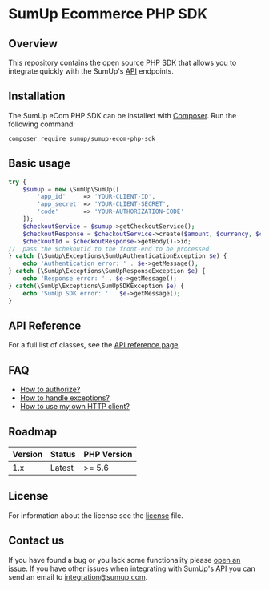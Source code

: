 # SumUp Ecommerce PHP SDK

## Overview

This repository contains the open source PHP SDK that allows you to integrate quickly with the SumUp's [API](https://developer.sumup.com/rest-api) endpoints.

## Installation

The SumUp eCom PHP SDK can be installed with [Composer](https://getcomposer.org/). Run the following command:

```
composer require sumup/sumup-ecom-php-sdk
```

## Basic usage

```php
try {
    $sumup = new \SumUp\SumUp([
        'app_id'     => 'YOUR-CLIENT-ID',
        'app_secret' => 'YOUR-CLIENT-SECRET',
        'code'       => 'YOUR-AUTHORIZATION-CODE'
    ]);
    $checkoutService = $sumup->getCheckoutService();
    $checkoutResponse = $checkoutService->create($amount, $currency, $checkoutRef, $merchantCode);
    $checkoutId = $checkoutResponse->getBody()->id;
//  pass the $chekoutId to the front-end to be processed
} catch (\SumUp\Exceptions\SumUpAuthenticationException $e) {
    echo 'Authentication error: ' . $e->getMessage();
} catch (\SumUp\Exceptions\SumUpResponseException $e) {
    echo 'Response error: ' . $e->getMessage();
} catch(\SumUp\Exceptions\SumUpSDKException $e) {
    echo 'SumUp SDK error: ' . $e->getMessage();
}
```

## API Reference

For a full list of classes, see the [API reference page](https://github.com/sumup/sumup-ecom-php-sdk/tree/master/docs).

## FAQ

* [How to authorize?](https://github.com/sumup/sumup-ecom-php-sdk/blob/master/docs/HowToAuthorize.md)
* [How to handle exceptions?](https://github.com/sumup/sumup-ecom-php-sdk/blob/master/docs/ExceptionsHandling.md)
* [How to use my own HTTP client?](https://github.com/sumup/sumup-ecom-php-sdk/blob/master/docs/HowToOverrideHttpClient.md)

## Roadmap

| Version | Status | PHP Version |
|--- |--- |--- |
| 1.x | Latest | \>= 5.6 |

## License

For information about the license see the [license](https://github.com/sumup/sumup-ecom-php-sdk/blob/master/LICENSE.md) file.

## Contact us

If you have found a bug or you lack some functionality please [open an issue](https://github.com/sumup/sumup-ecom-php-sdk/issues/new). If you have other issues when integrating with SumUp's API you can send an email to [integration@sumup.com](mailto:integration@sumup.com).
